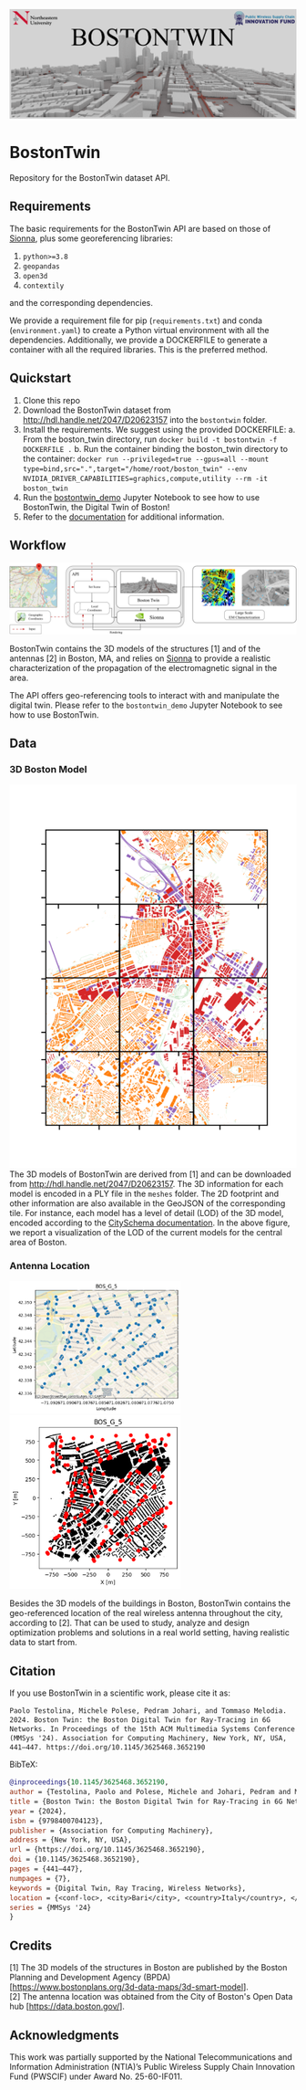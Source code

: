 ![alt text](images/bostontwin.png "Boston Twin")

# BostonTwin
Repository for the BostonTwin dataset API.

## Requirements
The basic requirements for the BostonTwin API are based on those of [Sionna](<https://nvlabs.github.io/sionna/>), plus some georeferencing libraries:
1. `python>=3.8`
2. `geopandas`
3. `open3d`
4. `contextily`

and the corresponding dependencies.

We provide a requirement file for pip (`requirements.txt`) and conda (`environment.yaml`) to create a Python virtual environment with all the dependencies.
Additionally, we provide a DOCKERFILE to generate a container with all the required libraries. This is the preferred method.

## Quickstart
1. Clone this repo
2. Download the BostonTwin dataset from <http://hdl.handle.net/2047/D20623157> into the `bostontwin` folder.
3. Install the requirements. We suggest using the provided DOCKERFILE:
    a. From the boston_twin directory, run `docker build -t bostontwin -f DOCKERFILE .`
    b. Run the container binding the boston_twin directory to the container:
    `docker run --privileged=true --gpus=all --mount type=bind,src=".",target="/home/root/boston_twin" --env NVIDIA_DRIVER_CAPABILITIES=graphics,compute,utility --rm -it boston_twin`
4. Run the [bostontwin_demo](<https://github.com/wineslab/boston_twin/blob/main/bostontwin_demo.ipynb>) Jupyter Notebook to see how to use BostonTwin, the Digital Twin of Boston!
5. Refer to the [documentation](<https://wineslab.github.io/boston_twin/src/classes/BostonTwin.html>) for additional information.

## Workflow

![alt text](images/workflow.png "Workflow")

BostonTwin contains the 3D models of the structures [1] and of the antennas [2] in Boston, MA, and relies on [Sionna](<https://nvlabs.github.io/sionna/>) to provide a realistic characterization of the propagation of the electromagnetic signal in the area.

The API offers geo-referencing tools to interact with and manipulate the digital twin. Please refer to the `bostontwin_demo` Jupyter Notebook to see how to use BostonTwin.

[//]: # "## Documentation"
[//]: # "Please refer to the Jupyter Notebook"

## Data
### 3D Boston Model
![alt text](images/LOD_img.png "LOD")
The 3D models of BostonTwin are derived from [1] and can be downloaded from <http://hdl.handle.net/2047/D20623157>. The 3D information for each model is encoded in a PLY file in the `meshes` folder. The 2D footprint and other information are also available in the GeoJSON of the corresponding tile. For instance, each model has a level of detail (LOD) of the 3D model, encoded according to the [CitySchema documentation](<https://www.cityschema.org/data_dictionary/index.htm#LOD>). In the above figure, we report a visualization of the LOD of the current models for the central area of Boston.

### Antenna Location
<p float="left">
  <img src="images/BOS_G_5_antennas_geo.png" width="300" />
  <img src="images/BOS_G_5_antennas_local.png" width="300" /> 
</p>

Besides the 3D models of the buildings in Boston, BostonTwin contains the geo-referenced location of the real wireless antenna throughout the city, according to [2]. That can be used to study, analyze and design optimization problems and solutions in a real world setting, having realistic data to start from.

## Citation
If you use BostonTwin in a scientific work, please cite it as:
```
Paolo Testolina, Michele Polese, Pedram Johari, and Tommaso Melodia. 2024. Boston Twin: the Boston Digital Twin for Ray-Tracing in 6G Networks. In Proceedings of the 15th ACM Multimedia Systems Conference (MMSys '24). Association for Computing Machinery, New York, NY, USA, 441–447. https://doi.org/10.1145/3625468.3652190
```
BibTeX:
```bibtex
@inproceedings{10.1145/3625468.3652190,
author = {Testolina, Paolo and Polese, Michele and Johari, Pedram and Melodia, Tommaso},
title = {Boston Twin: the Boston Digital Twin for Ray-Tracing in 6G Networks},
year = {2024},
isbn = {9798400704123},
publisher = {Association for Computing Machinery},
address = {New York, NY, USA},
url = {https://doi.org/10.1145/3625468.3652190},
doi = {10.1145/3625468.3652190},
pages = {441–447},
numpages = {7},
keywords = {Digital Twin, Ray Tracing, Wireless Networks},
location = {<conf-loc>, <city>Bari</city>, <country>Italy</country>, </conf-loc>},
series = {MMSys '24}
}
```

## Credits
[1] The 3D models of the structures in Boston are published by the Boston Planning and Development Agency (BPDA) [<https://www.bostonplans.org/3d-data-maps/3d-smart-model>].\
[2] The antenna location was obtained from the City of Boston's Open Data hub [<https://data.boston.gov/>].

## Acknowledgments
This work was partially supported by the National Telecommunications and Information Administration (NTIA)’s Public Wireless Supply Chain Innovation Fund (PWSCIF) under Award No. 25-60-IF011.